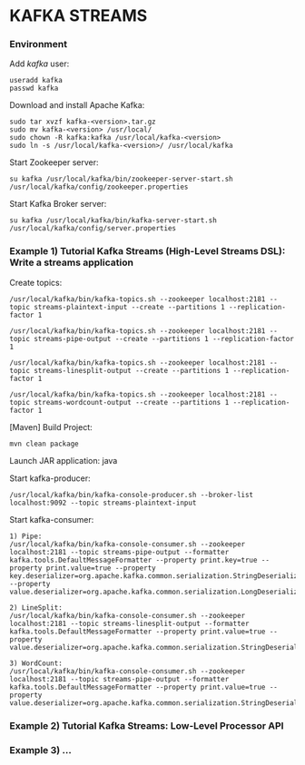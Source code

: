 # KAFKA STREAMS
### Environment
Add <i>kafka</i> user:

    useradd kafka 
    passwd kafka

Download and install Apache Kafka:

    sudo tar xvzf kafka-<version>.tar.gz
    sudo mv kafka-<version> /usr/local/
    sudo chown -R kafka:kafka /usr/local/kafka-<version>
    sudo ln -s /usr/local/kafka-<version>/ /usr/local/kafka

Start Zookeeper server:

    su kafka /usr/local/kafka/bin/zookeeper-server-start.sh /usr/local/kafka/config/zookeeper.properties

Start Kafka Broker server:

    su kafka /usr/local/kafka/bin/kafka-server-start.sh /usr/local/kafka/config/server.properties

### Example 1) Tutorial Kafka Streams (High-Level Streams DSL): Write a streams application
Create topics:

    /usr/local/kafka/bin/kafka-topics.sh --zookeeper localhost:2181 --topic streams-plaintext-input --create --partitions 1 --replication-factor 1

    /usr/local/kafka/bin/kafka-topics.sh --zookeeper localhost:2181 --topic streams-pipe-output --create --partitions 1 --replication-factor 1

    /usr/local/kafka/bin/kafka-topics.sh --zookeeper localhost:2181 --topic streams-linesplit-output --create --partitions 1 --replication-factor 1

    /usr/local/kafka/bin/kafka-topics.sh --zookeeper localhost:2181 --topic streams-wordcount-output --create --partitions 1 --replication-factor 1
 
[Maven] Build Project:

    mvn clean package

Launch JAR application:
java 

Start kafka-producer:

    /usr/local/kafka/bin/kafka-console-producer.sh --broker-list localhost:9092 --topic streams-plaintext-input

Start kafka-consumer:

    1) Pipe:
    /usr/local/kafka/bin/kafka-console-consumer.sh --zookeeper localhost:2181 --topic streams-pipe-output --formatter kafka.tools.DefaultMessageFormatter --property print.key=true --property print.value=true --property key.deserializer=org.apache.kafka.common.serialization.StringDeserializer --property value.deserializer=org.apache.kafka.common.serialization.LongDeserializer
    
    2) LineSplit:
    /usr/local/kafka/bin/kafka-console-consumer.sh --zookeeper localhost:2181 --topic streams-linesplit-output --formatter kafka.tools.DefaultMessageFormatter --property print.value=true --property value.deserializer=org.apache.kafka.common.serialization.StringDeserializer
    
    3) WordCount:
    /usr/local/kafka/bin/kafka-console-consumer.sh --zookeeper localhost:2181 --topic streams-pipe-output --formatter kafka.tools.DefaultMessageFormatter --property print.value=true --property value.deserializer=org.apache.kafka.common.serialization.StringDeserializer

### Example 2) Tutorial Kafka Streams: Low-Level Processor API

### Example 3) ...
